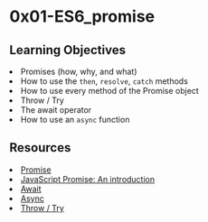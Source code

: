 # 0x01-ES6_promise

## Learning Objectives
<li>Promises (how, why, and what)</li>
<li>How to use the <code>then</code>, <code>resolve</code>, <code>catch</code> methods</li>
<li>How to use every method of the Promise object</li>
<li>Throw / Try</li>
<li>The await operator</li>
<li>How to use an <code>async</code> function</li>

## Resources
<li><a href="https://intranet.alxswe.com/rltoken/j_0FTFbkTg42JMcAbNPOVQ" target="_blank" title="Promise">Promise</a></li>
<li><a href="https://intranet.alxswe.com/rltoken/2Q2LzNFokcUwpA2u3FKG6Q" target="_blank" title="JavaScript Promise: An introduction">JavaScript Promise: An introduction</a></li>
<li><a href="https://intranet.alxswe.com/rltoken/UXb3S2PMBe-SLJ55isMcow" target="_blank" title="Await">Await</a></li>
<li><a href="https://intranet.alxswe.com/rltoken/_K0C7pgEjwaIzU9RpwCb8g" target="_blank" title="Async">Async</a></li>
<li><a href="https://intranet.alxswe.com/rltoken/UTjDgvKk5l892Xslh0vqcQ" target="_blank" title="Throw / Try">Throw / Try</a></li>
